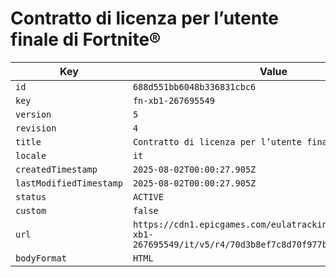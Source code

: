 # Contratto di licenza per l’utente finale di Fortnite®

| Key | Value |
| --- | ----- |
| `id` | `688d551bb6048b336831cbc6` |
| `key` | `fn-xb1-267695549` |
| `version` | `5` |
| `revision` | `4` |
| `title` | `Contratto di licenza per l’utente finale di Fortnite®` |
| `locale` | `it` |
| `createdTimestamp` | `2025-08-02T00:00:27.905Z` |
| `lastModifiedTimestamp` | `2025-08-02T00:00:27.905Z` |
| `status` | `ACTIVE` |
| `custom` | `false` |
| `url` | `https://cdn1.epicgames.com/eulatracking-download/fn-xb1-267695549/it/v5/r4/70d3b8ef7c8d70f977b09a100ce2e285.pdf` |
| `bodyFormat` | `HTML` |
